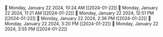 🍅 Monday, January 22 2024, 10:24 AM [[2024-01-22]]
🍅 Monday, January 22 2024, 11:21 AM [[2024-01-22]]
🍅 Monday, January 22 2024, 12:51 PM [[2024-01-22]]
🍅 Monday, January 22 2024, 2:36 PM [[2024-01-22]]
🍅 Monday, January 22 2024, 3:20 PM [[2024-01-22]]
🍅 Monday, January 22 2024, 3:55 PM [[2024-01-22]]